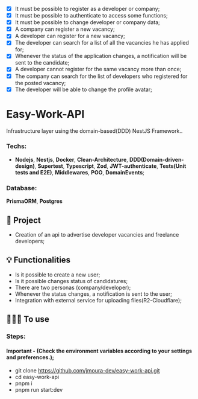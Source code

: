 - [x] It must be possible to register as a developer or company;
- [x] It must be possible to authenticate to access some functions;
- [x] It must be possible to change developer or company data;
- [x] A company can register a new vacancy;
- [x] A developer can register for a new vacancy;
- [x] The developer can search for a list of all the vacancies he has applied for;
- [x] Whenever the status of the application changes, a notification will be sent to the candidate;
- [x] A developer cannot register for the same vacancy more than once;
- [x] The company can search for the list of developers who registered for the posted vacancy;
- [x] The developer will be able to change the profile avatar;

# Easy-Work-API
Infrastructure layer using the domain-based(DDD) NestJS Framework..

### Techs:
- **Nodejs**, **Nestjs**, **Docker**, **Clean-Architecture**, **DDD(Domain-driven-design)**, **Supertest**, **Typescript**, **Zod**, **JWT-authenticate**, **Tests(Unit tests and E2E)**, **Middlewares**, **POO**, **DomainEvents**;

### Database:
**PrismaORM**, **Postgres**

## 📁 Project

- Creation of an api to advertise developer vacancies and freelance developers;

## 💡 Functionalities

- Is it possible to create a new user;
- Is it possible changes status of candidatures;
- There are two personas (company/developer);
- Whenever the status changes, a notification is sent to the user;
- Integration with external service for uploading files(R2-Cloudflare);


## 👨🏽‍💻 To use
### Steps:
#### Important - (Check the environment variables according to your settings and preferences.);

- git clone https://github.com/jmoura-dev/easy-work-api.git
- cd easy-work-api
- pnpm i
- pnpm run start:dev
